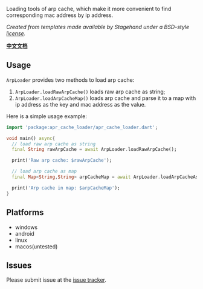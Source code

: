 Loading tools of arp cache, which make it more convenient to find corresponding mac address by ip address.

*Created from templates made available by Stagehand under a BSD-style
[license](https://github.com/dart-lang/stagehand/blob/master/LICENSE).*

[**中文文档**](https://github.com/victor2025/arp_cache_loader/blob/master/README-ZH.md)

## Usage

`ArpLoader` provides two methods to load arp cache: 
1. `ArpLoader.loadRawArpCache()` loads raw arp cache as string;
2. `ArpLoader.loadArpCacheMap()` loads arp cache and parse it to a map with ip address as the key and mac address as the value.

Here is a simple usage example:

```dart
import 'package:apr_cache_loader/apr_cache_loader.dart';

void main() async{
  // load raw arp cache as string
  final String rawArpCache = await ArpLoader.loadRawArpCache();

  print('Raw arp cache: $rawArpCache');

  // load arp cache as map
  final Map<String,String> arpCacheMap = await ArpLoader.loadArpCacheAsMap();

  print('Arp cache in map: $arpCacheMap');
}

```

## Platforms
- windows
- android
- linux
- macos(untested)

## Issues

Please submit issue at the [issue tracker][tracker].

[tracker]: https://github.com/victor2025/arp_cache_loader/issues
